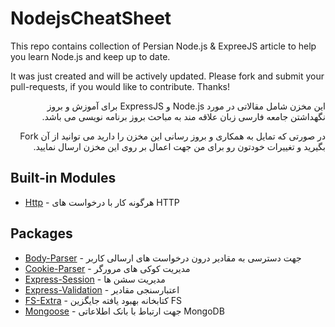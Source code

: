 # NodejsCheatSheet
This repo contains collection of Persian Node.js & ExpreeJS article to help you learn Node.js and keep up to date.

It was just created and will be actively updated. Please fork and submit your pull-requests, if you would like to contribute. Thanks!

<div dir="rtl">
این مخزن شامل مقالاتی در مورد Node.js و ExpressJS برای آموزش و بروز نگهداشتن جامعه فارسی زبان علاقه مند به مباحث بروز برنامه نویسی می باشد.

<br>

در صورتی که تمایل به همکاری و بروز رسانی این مخزن را دارید می توانید از آن Fork بگیرید و تغییرات خودتون رو برای من جهت اعمال بر روی این مخزن ارسال نمایید.
<br>


</div>

## Built-in Modules

- [Http](Packages/built-in/http.md) - هرگونه کار با درخواست های HTTP

## Packages

- [Body-Parser](Packages/body-parser.md) - جهت دسترسی به مقادیر درون درخواست های ارسالی کاربر
- [Cookie-Parser](Packages/cookie-parser.md) - مدیریت کوکی های مرورگر
- [Express-Session](Packages/express-session.md) - مدیریت سشن ها
- [Express-Validation](Packages/express-validation.md) - اعتبارسنجی مقادیر
- [FS-Extra](Packages/fs-extra.md) - کتابخانه بهبود یافته جایگزین FS
- [Mongoose](Packages/mongoose.md) - جهت ارتباط با بانک اطلاعاتی MongoDB
